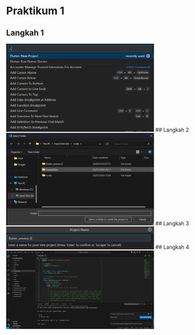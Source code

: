 # Praktikum 1
## Langkah 1
<img src="Images/1.png" alt="Alt text" width="400"/>
## Langkah 2
<img src="Images/2.png" alt="Alt text" width="400"/>
## Langkah 3
<img src="Images/3.png" alt="Alt text" width="400"/>
## Langkah 4
<img src="Images/4.png" alt="Alt text" width="400"/>


